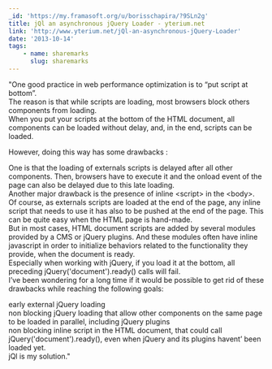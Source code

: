 ```yaml
---
_id: 'https://my.framasoft.org/u/borisschapira/?9SLn2g'
title: jQl an asynchronous jQuery Loader - yterium.net
link: 'http://www.yterium.net/jQl-an-asynchronous-jQuery-Loader'
date: '2013-10-14'
tags:
    - name: sharemarks
      slug: sharemarks
---
```


<div class="markdown"><p>&quot;One good practice in web performance optimization is to “put script at bottom”.<br />
The reason is that while scripts are loading, most browsers block others components from loading.<br />
When you put your scripts at the bottom of the HTML document, all components can be loaded without delay, and, in the end, scripts can be loaded.</p>
<p>However, doing this way has some drawbacks :</p>
<p>One is that the loading of externals scripts is delayed after all other components. Then, browsers have to execute it and the onload event of the page can also be delayed due to this late loading.<br />
Another major drawback is the presence of inline &lt;script&gt; in the &lt;body&gt;.<br />
Of course, as externals scripts are loaded at the end of the page, any inline script that needs to use it has also to be pushed at the end of the page. This can be quite easy when the HTML page is hand-made.<br />
But in most cases, HTML document scripts are added by several modules provided by a CMS or jQuery plugins. And these modules often have inline javascript in order to initialize behaviors related to the functionality they provide, when the document is ready.<br />
Especially when working with jQuery, if you load it at the bottom, all preceding jQuery('document').ready() calls will fail.<br />
I’ve been wondering for a long time if it would be possible to get rid of these drawbacks while reaching the following goals:</p>
<p>early external jQuery loading<br />
non blocking jQuery loading that allow other components on the same page to be loaded in parallel, including jQuery plugins<br />
non blocking inline script in the HTML document, that could call jQuery('document').ready(), even when jQuery and its plugins havent’ been loaded yet.<br />
jQl is my solution.&quot;
</p></div>
